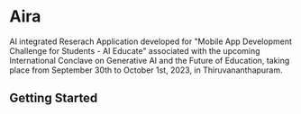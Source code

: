 # Aira

AI integrated Reserach Application developed for  "Mobile App Development Challenge for Students - AI Educate" associated with the upcoming International Conclave on Generative AI and the Future of Education, taking place from September 30th to October 1st, 2023, in Thiruvananthapuram.

## Getting Started



